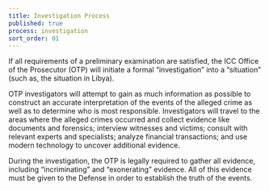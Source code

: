 ```yaml
---
title: Investigation Process
published: true
process: investigation
sort_order: 01
---
```



If all requirements of a preliminary examination are satisfied, the ICC Office of the Prosecutor (OTP) will initiate a formal “investigation” into a “situation” (such as, the situation in Libya).&nbsp;

OTP investigators will attempt to gain as much information as possible to construct an accurate interpretation of the events of the alleged crime as well as to determine who is most responsible. Investigators will travel to the areas where the alleged crimes occurred and collect evidence like documents and forensics; interview witnesses and victims; consult with relevant experts and specialists; analyze financial transactions; and use modern technology to uncover additional evidence.&nbsp;

During the investigation, the OTP is legally required to gather all evidence, including “incriminating” and “exonerating” evidence. All of this evidence must be given to the Defense in order to establish the truth of the events.